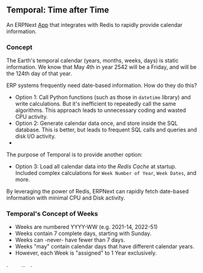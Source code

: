 ## Temporal: Time after Time

An ERPNext [App](https://frappeframework.com/docs/user/en/basics/apps) that integrates with Redis to rapidly provide calendar information.

### Concept

The Earth's temporal calendar (years, months, weeks, days) is static information.  We know that May 4th in year 2542 will be a Friday, and will be the 124th day of that year.

ERP systems frequently need date-based information.  How do they do this?
* Option 1: Call Python functions (such as those in `datetime` library) and write calculations.  But it's inefficient to repeatedly call the same algorithms.  This approach leads to unnecessary coding and wasted CPU activity.
* Option 2: Generate calendar data once, and store inside the SQL database.  This is better, but leads to frequent SQL calls and queries and disk I/O activity.
* 
The purpose of Temporal is to provide another option:
* Option 3: Load all calendar data into the *Redis Cache* at startup.  Included complex calculations for `Week Number of Year`, `Week Dates`, and more.

By leveraging the power of Redis, ERPNext can rapidly fetch date-based information with minimal CPU and Disk activity.

### Temporal's Concept of Weeks

* Weeks are numbered YYYY-WW  (e.g. 2021-14, 2022-51)
* Weeks contain 7 complete days, starting with Sunday.
* Weeks can -never- have fewer than 7 days.
* Weeks "may" contain calendar days that have different calendar years.
* However, each Week is "assigned" to 1 Year exclusively.

### Installation
Using Bench:
```
bench get-app https://github.com/Datahenge/temporal
bench --site <your_site_name> install-app temporal
```

#### Manual
If you don't want to use Bench for installing the app:
```
cd <your_bench_directory>
source env
cd apps
git clone https://github.com/Datahenge/temporal
cd temporal
pip install -e .
deactivate
cd <your_bench_directory>
bench --site <your_site_name> install-app temporal
```

#### License

Lesser GNU Public License version 3.
